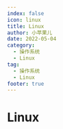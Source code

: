 ```yaml
---
index: false
icon: linux
title: Linux
author: 小苹果儿
date: 2022-05-04
category:
  - 操作系统
  - Linux
tag:
  - 操作系统
  - Linux
footer: true
---
```


# Linux

